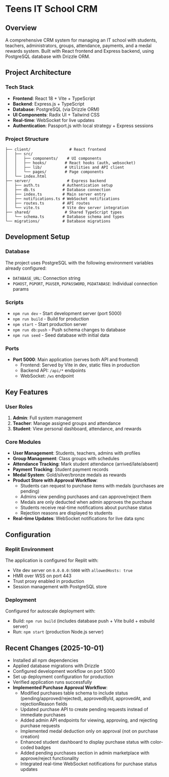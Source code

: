 # Teens IT School CRM

## Overview
A comprehensive CRM system for managing an IT school with students, teachers, administrators, groups, attendance, payments, and a medal rewards system. Built with React frontend and Express backend, using PostgreSQL database with Drizzle ORM.

## Project Architecture

### Tech Stack
- **Frontend**: React 18 + Vite + TypeScript
- **Backend**: Express.js + TypeScript
- **Database**: PostgreSQL (via Drizzle ORM)
- **UI Components**: Radix UI + Tailwind CSS
- **Real-time**: WebSocket for live updates
- **Authentication**: Passport.js with local strategy + Express sessions

### Project Structure
```
├── client/                 # React frontend
│   ├── src/
│   │   ├── components/    # UI components
│   │   ├── hooks/        # React hooks (auth, websocket)
│   │   ├── lib/          # Utilities and API client
│   │   └── pages/        # Page components
│   └── index.html
├── server/                # Express backend
│   ├── auth.ts          # Authentication setup
│   ├── db.ts            # Database connection
│   ├── index.ts         # Main server entry
│   ├── notifications.ts # WebSocket notifications
│   ├── routes.ts        # API routes
│   └── vite.ts          # Vite dev server integration
├── shared/               # Shared TypeScript types
│   └── schema.ts        # Database schema and types
└── migrations/          # Database migrations
```

## Development Setup

### Database
The project uses PostgreSQL with the following environment variables already configured:
- `DATABASE_URL`: Connection string
- `PGHOST`, `PGPORT`, `PGUSER`, `PGPASSWORD`, `PGDATABASE`: Individual connection params

### Scripts
- `npm run dev` - Start development server (port 5000)
- `npm run build` - Build for production
- `npm start` - Start production server
- `npm run db:push` - Push schema changes to database
- `npm run seed` - Seed database with initial data

### Ports
- **Port 5000**: Main application (serves both API and frontend)
  - Frontend: Served by Vite in dev, static files in production
  - Backend API: `/api/*` endpoints
  - WebSocket: `/ws` endpoint

## Key Features

### User Roles
1. **Admin**: Full system management
2. **Teacher**: Manage assigned groups and attendance
3. **Student**: View personal dashboard, attendance, and rewards

### Core Modules
- **User Management**: Students, teachers, admins with profiles
- **Group Management**: Class groups with schedules
- **Attendance Tracking**: Mark student attendance (arrived/late/absent)
- **Payment Tracking**: Student payment records
- **Medal System**: Gold/silver/bronze medals as rewards
- **Product Store with Approval Workflow**: 
  - Students can request to purchase items with medals (purchases are pending)
  - Admins view pending purchases and can approve/reject them
  - Medals are only deducted when admin approves the purchase
  - Students receive real-time notifications about purchase status
  - Rejection reasons are displayed to students
- **Real-time Updates**: WebSocket notifications for live data sync

## Configuration

### Replit Environment
The application is configured for Replit with:
- Vite dev server on `0.0.0.0:5000` with `allowedHosts: true`
- HMR over WSS on port 443
- Trust proxy enabled in production
- Session management with PostgreSQL store

### Deployment
Configured for autoscale deployment with:
- Build: `npm run build` (includes database push + Vite build + esbuild server)
- Run: `npm start` (production Node.js server)

## Recent Changes (2025-10-01)
- Installed all npm dependencies
- Applied database migrations with Drizzle
- Configured development workflow on port 5000
- Set up deployment configuration for production
- Verified application runs successfully
- **Implemented Purchase Approval Workflow**:
  - Modified purchases table schema to include status (pending/approved/rejected), approvedById, approvedAt, and rejectionReason fields
  - Updated purchase API to create pending requests instead of immediate purchases
  - Added admin API endpoints for viewing, approving, and rejecting purchase requests
  - Implemented medal deduction only on approval (not on purchase creation)
  - Enhanced student dashboard to display purchase status with color-coded badges
  - Added pending purchases section in admin marketplace with approve/reject functionality
  - Integrated real-time WebSocket notifications for purchase status updates
